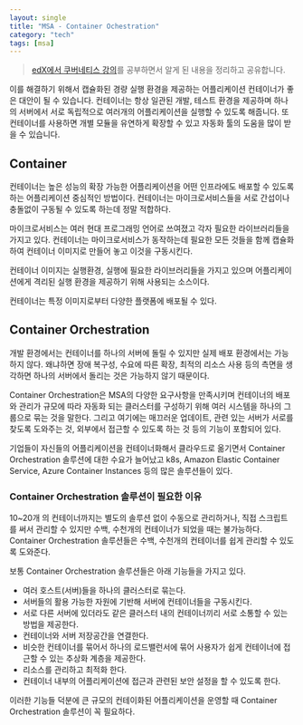 ```yaml
---
layout: single
title: "MSA - Container Ochestration"
category: "tech"
tags: [msa]
---
```


> [edX에서 쿠버네티스 강의](https://www.edx.org/course/introduction-to-kubernetes?index=product&queryID=f10115f3a195d94ea6b56f7284f6ae91&position=1)를 공부하면서 알게 된 내용을 정리하고 공유합니다.

이를 해결하기 위해서 캡슐화된 경량 실행 환경을 제공하는 어플리케이션 컨테이너가 좋은 대안이 될 수 있습니다. 컨테이너는 항상 일관된 개발, 테스트 환경을 제공하며 하나의 서버에서 서로 독립적으로 여러개의 어플리케이션을 실행할 수 있도록 해줍니다. 또 컨테이너를 사용하면 개별 모듈을 유연하게 확장할 수 있고 자동화 툴의 도움을 많이 받을 수 있습니다.

## Container

컨테이너는 높은 성능의 확장 가능한 어플리케이션을 어떤 인프라에도 배포할 수 있도록 하는 어플리케이션 중심적인 방법이다. 컨테이너는 마이크로서비스들을 서로 간섭이나 충돌없이 구동될 수 있도록 하는데 정말 적합하다.

마이크로서비스는 여러 현대 프로그래밍 언어로 쓰여졌고 각자 필요한 라이브러리들을 가지고 있다. 컨테이너는 마이크로서비스가 동작하는데 필요한 모든 것들을 함께 캡슐화하여 컨테이너 이미지로 만들어 놓고 이것을 구동시킨다.

컨테이너 이미지는 실행환경, 실행에 필요한 라이브러리들을 가지고 있으며 어플리케이션에게 격리된 실행 환경을 제공하기 위해 사용되는 소스이다.

컨테이너는 특정 이미지로부터 다양한 플랫폼에 배포될 수 있다.

## Container Orchestration

개발 환경에서는 컨테이너를 하나의 서버에 돌릴 수 있지만 실제 배포 환경에서는 가능하지 않다. 왜냐하면 장애 복구성, 수요에 따른 확장, 최적의 리소스 사용 등의 측면을 생각하면 하나의 서버에서 돌리는 것은 가능하지 않기 때문이다.

Container Orchestration은 MSA의 다양한 요구사항을 만족시키며 컨테이너의 배포와 관리가 규모에 따라 자동화 되는 클러스터를 구성하기 위해 여러 시스템을 하나의 그룹으로 묶는 것을 말한다. 그리고 여기에는 매끄러운 업데이트, 관련 있는 서버가 서로를 찾도록 도와주는 것, 외부에서 접근할 수 있도록 하는 것 등의 기능이 포함되어 있다.

기업들이 자신들의 어플리케이션을 컨테이너화해서 클라우드로 옮기면서 Container Orchestration 솔루션에 대한 수요가 늘어났고 k8s, Amazon Elastic Container Service, Azure Container Instances 등의 많은 솔루션들이 있다.

### Container Orchestration 솔루션이 필요한 이유

10~20개 의 컨테이너까지는 별도의 솔루션 없이 수동으로 관리하거나, 직접 스크립트를 써서 관리할 수 있지만 수백, 수천개의 컨테이너가 되었을 때는 불가능하다. Container Orchestration 솔루션들은 수백, 수천개의 컨테이너를 쉽게 관리할 수 있도록 도와준다.

보통 Container Orchestration 솔루션들은 아래 기능들을 가지고 있다.

- 여러 호스트(서버)들을 하나의 클러스터로 묶는다.
- 서버들의 활용 가능한 자원에 기반해 서버에 컨테이너들을 구동시킨다.
- 서로 다른 서버에 있더라도 같은 클러스터 내의 컨테이너끼리 서로 소통할 수 있는 방법을 제공한다.
- 컨테이너와 서버 저장공간을 연결한다.
- 비슷한 컨테이너를 묶어서 하나의 로드밸런서에 묶어 사용자가 쉽게 컨테이너에 접근할 수 있는 추상화 계층을 제공한다.
- 리소스를 관리하고 최적화 한다.
- 컨테이너 내부의 어플리케이션에 접근과 관련된 보안 설정을 할 수 있도록 한다.

이러한 기능들 덕분에 큰 규모의 컨테이화된 어플리케이션을 운영할 때 Container Orchestration 솔루션이 꼭 필요하다.
